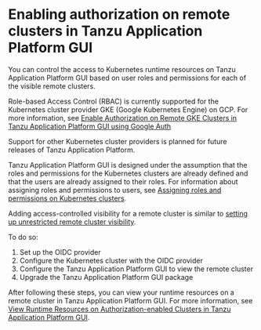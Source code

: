# Enabling authorization on remote clusters in Tanzu Application Platform GUI

<!-- Temporary topic that exists until EKS RBAC is sorted out. -->

You can control the access to Kubernetes runtime resources on Tanzu Application Platform GUI based
on user roles and permissions for each of the visible remote clusters.

Role-based Access Control (RBAC) is currently supported for the Kubernetes cluster provider
GKE (Google Kubernetes Engine) on GCP.
For more information, see
[Enable Authorization on Remote GKE Clusters in Tanzu Application Platform GUI using Google Auth](setup-tap-gui-rbac-with-gke-auth.md)

Support for other Kubernetes cluster providers is planned for future releases of
Tanzu Application Platform.

Tanzu Application Platform GUI is designed under the assumption that the roles and permissions for
the Kubernetes clusters are already defined and that the users are already assigned to their roles.
For information about assigning roles and permissions to users, see
[Assigning roles and permissions on Kubernetes clusters](assigning-kubernetes-roles.md).

Adding access-controlled visibility for a remote cluster is similar to
[setting up unrestricted remote cluster visibility](../cluster-view-setup.md).

To do so:

1. Set up the OIDC provider
1. Configure the Kubernetes cluster with the OIDC provider
1. Configure the Tanzu Application Platform GUI to view the remote cluster
1. Upgrade the Tanzu Application Platform GUI package

After following these steps, you can view your runtime resources on a remote cluster in
Tanzu Application Platform GUI.
For more information, see
[View Runtime Resources on Authorization-enabled Clusters in Tanzu Application Platform GUI](view-rsrcs-rbac-only-global.md).
